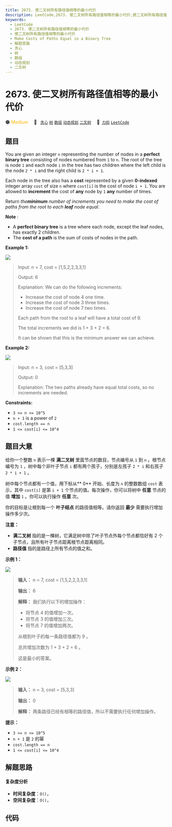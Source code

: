 ```yaml
---
title: 2673. 使二叉树所有路径值相等的最小代价
description: LeetCode,2673. 使二叉树所有路径值相等的最小代价,使二叉树所有路径值相等的最小代价,Make Costs of Paths Equal in a Binary Tree,解题思路,贪心,树,数组,动态规划,二叉树
keywords:
  - LeetCode
  - 2673. 使二叉树所有路径值相等的最小代价
  - 使二叉树所有路径值相等的最小代价
  - Make Costs of Paths Equal in a Binary Tree
  - 解题思路
  - 贪心
  - 树
  - 数组
  - 动态规划
  - 二叉树
---
```


# 2673. 使二叉树所有路径值相等的最小代价

🟠 <font color=#ffb800>Medium</font>&emsp; 🔖&ensp; [`贪心`](/tag/greedy.md) [`树`](/tag/tree.md) [`数组`](/tag/array.md) [`动态规划`](/tag/dynamic-programming.md) [`二叉树`](/tag/binary-tree.md)&emsp; 🔗&ensp;[`力扣`](https://leetcode.cn/problems/make-costs-of-paths-equal-in-a-binary-tree) [`LeetCode`](https://leetcode.com/problems/make-costs-of-paths-equal-in-a-binary-tree)

## 题目

You are given an integer `n` representing the number of nodes in a **perfect
binary tree** consisting of nodes numbered from `1` to `n`. The root of the
tree is node `1` and each node `i` in the tree has two children where the left
child is the node `2 * i` and the right child is `2 * i + 1`.

Each node in the tree also has a **cost** represented by a given **0-indexed**
integer array `cost` of size `n` where `cost[i]` is the cost of node `i + 1`.
You are allowed to **increment** the cost of **any** node by `1` **any**
number of times.

Return _the**minimum** number of increments you need to make the cost of paths
from the root to each **leaf** node equal_.

**Note** :

  * A **perfect binary tree** is a tree where each node, except the leaf nodes, has exactly 2 children.
  * The **cost of a path** is the sum of costs of nodes in the path.



**Example 1:**

![](https://assets.leetcode.com/uploads/2023/04/04/binaryytreeedrawio-4.png)

> Input: n = 7, cost = [1,5,2,2,3,3,1]
> 
> Output: 6
> 
> Explanation: We can do the following increments:
> - Increase the cost of node 4 one time.
> - Increase the cost of node 3 three times.
> - Increase the cost of node 7 two times.
> 
> Each path from the root to a leaf will have a total cost of 9.
> 
> The total increments we did is 1 + 3 + 2 = 6.
> 
> It can be shown that this is the minimum answer we can achieve.

**Example 2:**

![](https://assets.leetcode.com/uploads/2023/04/04/binaryytreee2drawio.png)

> Input: n = 3, cost = [5,3,3]
> 
> Output: 0
> 
> Explanation: The two paths already have equal total costs, so no increments are needed.

**Constraints:**

  * `3 <= n <= 10^5`
  * `n + 1` is a power of `2`
  * `cost.length == n`
  * `1 <= cost[i] <= 10^4`


## 题目大意

给你一个整数 `n` 表示一棵 **满二叉树**  里面节点的数目，节点编号从 `1` 到 `n` 。根节点编号为 `1` ，树中每个非叶子节点 `i`
都有两个孩子，分别是左孩子 `2 * i` 和右孩子 `2 * i + 1` 。

树中每个节点都有一个值，用下标从**  0** 开始、长度为 `n` 的整数数组 `cost` 表示，其中 `cost[i]` 是第 `i + 1`
个节点的值。每次操作，你可以将树中 **任意**  节点的值 **增加**  `1` 。你可以执行操作 **任意** 次。

你的目标是让根到每一个 **叶子结点**  的路径值相等。请你返回 **最少**  需要执行增加操作多少次。

**注意：**

  * **满二叉树**  指的是一棵树，它满足树中除了叶子节点外每个节点都恰好有 2 个子节点，且所有叶子节点距离根节点距离相同。
  * **路径值** 指的是路径上所有节点的值之和。



**示例 1：**

![](https://assets.leetcode.com/uploads/2023/04/04/binaryytreeedrawio-4.png)

> 
> 
> 
> 
> 
> **输入：** n = 7, cost = [1,5,2,2,3,3,1]
> 
> **输出：** 6
> 
> **解释：** 我们执行以下的增加操作：
> - 将节点 4 的值增加一次。
> - 将节点 3 的值增加三次。
> - 将节点 7 的值增加两次。
> 
> 从根到叶子的每一条路径值都为 9 。
> 
> 总共增加次数为 1 + 3 + 2 = 6 。
> 
> 这是最小的答案。
> 
> 

**示例 2：**

![](https://assets.leetcode.com/uploads/2023/04/04/binaryytreee2drawio.png)

> 
> 
> 
> 
> 
> **输入：** n = 3, cost = [5,3,3]
> 
> **输出：** 0
> 
> **解释：** 两条路径已经有相等的路径值，所以不需要执行任何增加操作。
> 
> 



**提示：**

  * `3 <= n <= 10^5`
  * `n + 1` 是 `2` 的幂
  * `cost.length == n`
  * `1 <= cost[i] <= 10^4`


## 解题思路

#### 复杂度分析

- **时间复杂度**：`O()`，
- **空间复杂度**：`O()`，

## 代码

```javascript

```